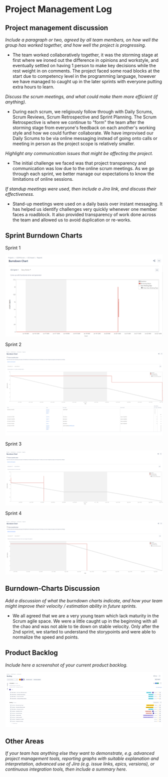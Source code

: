 # Project Management Log

## Project management discussion

*Include a paragraph or two, agreed by all team members, on how well the group has worked together, and how well the project is progressing.*

- The team worked collaboratively together, it was the storming stage at first where we ironed out the difference in opinions and workstyle, and eventually settled on having 1 person to make key decisions while the rest weight in on comments. The project faced some road blocks at the start due to competency level in the programming language, however we have managed to caught up in the later sprints with everyone putting extra hours to learn.

*Discuss the scrum meetings, and what could make them more efficient (if anything).*

- During each scrum, we religiously follow through with Daily Scrums, Scrum Reviews, Scrum Retrospective and Sprint Planning. The Scrum Retrospective is where we continue to "form" the team after the storming stage from everyone's feedback on each another's working style and how we could further collaborate. We have improvised our Daily Scrums to be via online messaging instead of going onto calls or meeting in person as the project scope is relatively smaller.

*Highlight any communication issues that might be affecting the project.*
- The initial challenge we faced was that project transparency and communication was low due to the online scrum meetings. As we go through each sprint, we better manage our expectations to know the limitations of online sessions.

*If standup meetings were used, then include a Jira link, and discuss their effectiveness.*
- Stand-up meetings were used on a daily basis over instant messaging. It has helped us identify challenges very quickly whenever one member faces a roadblock. It also provided transparency of work done across the team and allowed us to avoid duplication or re-works. 
## Sprint Burndown Charts

Sprint 1

<img src="images/S1 BD.PNG" alt="sprint 1 burndown" />

Sprint 2

<img src="images/Sprint 2 Burndown.PNG" alt="sprint 2 burndown" />

Sprint 3

<img src="images/Sprint 3 Burndown.PNG" alt="sprint 3 burndown" />

Sprint 4

<img src="images/Sprint 4 Burndown.PNG" alt="sprint 4 burndown" />


## Burndown-Charts Discussion
*Add a discussion of what the burndown charts indicate, and how your team might improve their velocity / estimation ability in future sprints.*

- We all agreed that we are a very young team which lack maturity in the Scrum agile space. We were a little caught up in the beginning with all the chao and was not able to tie down on stable velocity. Only after the 2nd sprint, we started to understand the storypoints and were able to normalize the speed and points.

## Product Backlog
*Include here a screenshot of your current product backlog.*

<img src="images/Current Backlog 29 July 2022.PNG" alt="Current Backlog 22 July 2022" />

## Other Areas
*If your team has anything else they want to demonstrate, e.g. advanced project management tools, reporting graphs with suitable explanation and interpretation, advanced use of Jira (e.g. issue links, epics, versions), or continuous integration tools, then include a summary here.*
